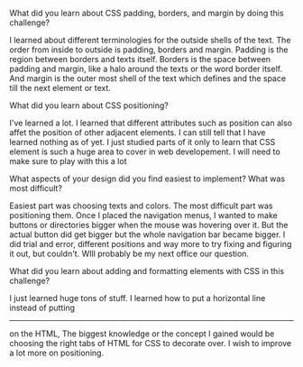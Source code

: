 What did you learn about CSS padding, borders, and margin by doing this challenge?

I learned about different terminologies for the outside shells of the text.  The order from inside to outside is padding, borders and margin.  Padding is the region between borders and texts itself.  Borders is the space between padding and margin, like a halo around the texts or the word border itself.  And margin is the outer most shell of the text which defines and the space till the next element or text.

What did you learn about CSS positioning?

I've learned a lot.  I learned that different attributes such as position can also affet the position of other adjacent elements.  I can still tell that I have learned nothing as of yet.  I just studied parts of it only to learn that CSS element is such a huge area to cover in web developement.  I will need to make sure to play with this a lot

What aspects of your design did you find easiest to implement? What was most difficult?

Easiest part was choosing texts and colors.  The most difficult part was positioning them.  Once I placed the navigation menus, I wanted to make buttons or directories bigger when the mouse was hovering over it.  But the actual button did get bigger but the whole navigation bar became bigger.  I did trial and error, different positions and way more to try fixing and figuring it out, but couldn't.  WIll probably be my next office our question.

What did you learn about adding and formatting elements with CSS in this challenge?

I just learned huge tons of stuff.  I learned how to put a horizontal line instead of putting <hr> on the HTML, The biggest knowledge or the concept I gained would be choosing the right tabs of HTML for CSS to decorate over. I wish to improve a lot more on positioning.